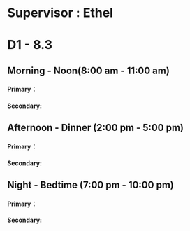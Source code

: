 # **Supervisor : Ethel**

# D1 - 8.3
## Morning - Noon(8:00 am - 11:00 am)
#### Primary：
#### Secondary:

## Afternoon - Dinner (2:00 pm - 5:00 pm)
#### Primary：
#### Secondary:

## Night - Bedtime (7:00 pm - 10:00 pm)
#### Primary：
#### Secondary:
